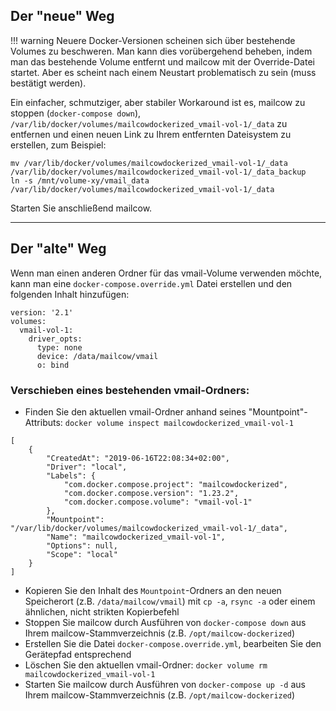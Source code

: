 ## Der "neue" Weg

!!! warning
    Neuere Docker-Versionen scheinen sich über bestehende Volumes zu beschweren. Man kann dies vorübergehend beheben, indem man das bestehende Volume entfernt und mailcow mit der Override-Datei startet. Aber es scheint nach einem Neustart problematisch zu sein (muss bestätigt werden).

Ein einfacher, schmutziger, aber stabiler Workaround ist es, mailcow zu stoppen (`docker-compose down`), `/var/lib/docker/volumes/mailcowdockerized_vmail-vol-1/_data` zu entfernen und einen neuen Link zu Ihrem entfernten Dateisystem zu erstellen, zum Beispiel:

```
mv /var/lib/docker/volumes/mailcowdockerized_vmail-vol-1/_data /var/lib/docker/volumes/mailcowdockerized_vmail-vol-1/_data_backup
ln -s /mnt/volume-xy/vmail_data /var/lib/docker/volumes/mailcowdockerized_vmail-vol-1/_data
```

Starten Sie anschließend mailcow.

---

## Der "alte" Weg

Wenn man einen anderen Ordner für das vmail-Volume verwenden möchte, kann man eine `docker-compose.override.yml` Datei erstellen und den folgenden Inhalt hinzufügen:

```
version: '2.1'
volumes:
  vmail-vol-1:
    driver_opts:
      type: none
      device: /data/mailcow/vmail	
      o: bind
```

### Verschieben eines bestehenden vmail-Ordners:

- Finden Sie den aktuellen vmail-Ordner anhand seines "Mountpoint"-Attributs: `docker volume inspect mailcowdockerized_vmail-vol-1`

``` hl_lines="10"
[
    {
        "CreatedAt": "2019-06-16T22:08:34+02:00",
        "Driver": "local",
        "Labels": {
            "com.docker.compose.project": "mailcowdockerized",
            "com.docker.compose.version": "1.23.2",
            "com.docker.compose.volume": "vmail-vol-1"
        },
        "Mountpoint": "/var/lib/docker/volumes/mailcowdockerized_vmail-vol-1/_data",
        "Name": "mailcowdockerized_vmail-vol-1",
        "Options": null,
        "Scope": "local"
    }
]
```

- Kopieren Sie den Inhalt des `Mountpoint`-Ordners an den neuen Speicherort (z.B. `/data/mailcow/vmail`) mit `cp -a`, `rsync -a` oder einem ähnlichen, nicht strikten Kopierbefehl
- Stoppen Sie mailcow durch Ausführen von `docker-compose down` aus Ihrem mailcow-Stammverzeichnis (z.B. `/opt/mailcow-dockerized`)
- Erstellen Sie die Datei `docker-compose.override.yml`, bearbeiten Sie den Gerätepfad entsprechend
- Löschen Sie den aktuellen vmail-Ordner: `docker volume rm mailcowdockerized_vmail-vol-1`
- Starten Sie mailcow durch Ausführen von `docker-compose up -d` aus Ihrem mailcow-Stammverzeichnis (z.B. `/opt/mailcow-dockerized`)

